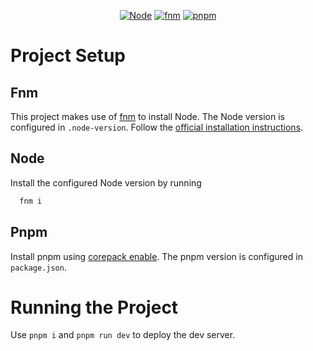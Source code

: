 <div align="center">
<!-- INFO: The empty line is required for center to work.-->

[![Node](https://img.shields.io/badge/22.13.1-green?style=for-the-badge&logo=nodedotjs&logoColor=green&labelColor=grey)](https://nodejs.org/en)
[![fnm](https://img.shields.io/badge/fnm-white?style=for-the-badge&logo=rocket)](https://github.com/Schniz/fnm)
[![pnpm](https://img.shields.io/badge/10.0.0-gray?style=for-the-badge&logo=pnpm)](https://pnpm.io/)
</div>

# Project Setup

## Fnm
This project makes use of [fnm](https://github.com/Schniz/fnm) to install Node.
The Node version is configured in `.node-version`.
Follow the [official installation instructions](https://github.com/Schniz/fnm/blob/master/README.md#installation).

## Node
Install the configured Node version by running
```bash 
  fnm i 
```

## Pnpm
Install pnpm using [corepack enable](https://github.com/nodejs/corepack/blob/main/README.md#default-installs).
The pnpm version is configured in `package.json`.

# Running the Project
Use `pnpm i` and `pnpm run dev` to deploy the dev server.